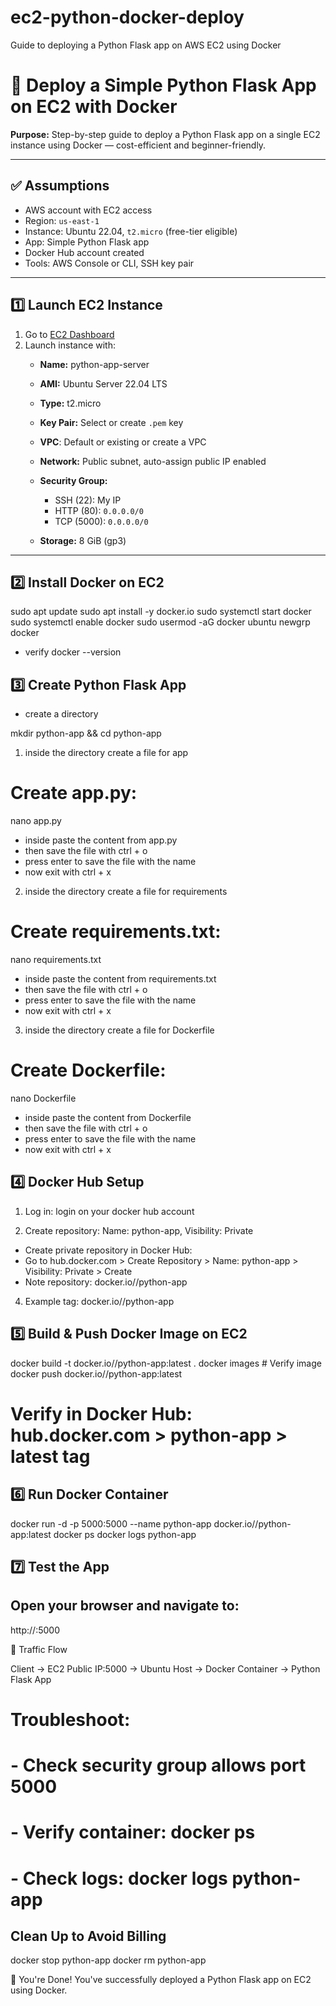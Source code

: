 # ec2-python-docker-deploy
Guide to deploying a Python Flask app on AWS EC2 using Docker

# 🚀 Deploy a Simple Python Flask App on EC2 with Docker


**Purpose:** Step-by-step guide to deploy a Python Flask app on a single EC2 instance using Docker — cost-efficient and beginner-friendly.

---

## ✅ Assumptions

- AWS account with EC2 access
- Region: `us-east-1`
- Instance: Ubuntu 22.04, `t2.micro` (free-tier eligible)
- App: Simple Python Flask app
- Docker Hub account created
- Tools: AWS Console or CLI, SSH key pair

---

## 1️⃣ Launch EC2 Instance

1. Go to [EC2 Dashboard](https://console.aws.amazon.com/ec2)
2. Launch instance with:
   - **Name:**  python-app-server
   - **AMI:** Ubuntu Server 22.04 LTS
   - **Type:**  t2.micro
   - **Key Pair:** Select or create `.pem` key

   - **VPC**: Default or existing or create a VPC
   
   - **Network:** Public subnet, auto-assign public IP enabled
   - **Security Group:**
     - SSH (22): My IP
     - HTTP (80): `0.0.0.0/0`
     - TCP (5000): `0.0.0.0/0`
       
   - **Storage:** 8 GiB (gp3)

---

## 2️⃣ Install Docker on EC2

sudo apt update
sudo apt install -y docker.io
sudo systemctl start docker
sudo systemctl enable docker
sudo usermod -aG docker ubuntu
newgrp docker

- verify
docker --version


## 3️⃣ Create Python Flask App

- create a directory
  
mkdir python-app && cd python-app

1. inside the directory create a file for app
# Create app.py:

  nano app.py

- inside paste the content from app.py
- then save the file with ctrl + o
- press enter to save the file with the name
- now exit with ctrl + x

2. inside the directory create a file for requirements
# Create requirements.txt:

  nano requirements.txt

- inside paste the content from requirements.txt
- then save the file with ctrl + o
- press enter to save the file with the name
- now exit with ctrl + x

3. inside the directory create a file for Dockerfile
# Create Dockerfile:

   nano Dockerfile

- inside paste the content from Dockerfile
- then save the file with ctrl + o
- press enter to save the file with the name
- now exit with ctrl + x


## 4️⃣ Docker Hub Setup 

1. Log in:  login on your docker hub account

2. Create repository: Name: python-app, Visibility: Private
- Create private repository in Docker Hub:
- Go to hub.docker.com > Create Repository > Name: python-app > Visibility: Private > Create
- Note repository: docker.io/<your-username>/python-app

4. Example tag: docker.io/<your-username>/python-app


## 5️⃣ Build & Push Docker Image on EC2

docker build -t docker.io/<your-username>/python-app:latest .
docker images  # Verify image
docker push docker.io/<your-username>/python-app:latest

# Verify in Docker Hub: hub.docker.com > python-app > latest tag 


## 6️⃣ Run Docker Container

 docker run -d -p 5000:5000 --name python-app docker.io/<your-username>/python-app:latest
 docker ps
 docker logs python-app


## 7️⃣ Test the App

## Open your browser and navigate to:

http://<EC2-PUBLIC-IP>:5000

🔁 Traffic Flow 

Client → EC2 Public IP:5000 → Ubuntu Host → Docker Container → Python Flask App




# Troubleshoot:
# - Check security group allows port 5000
# - Verify container: docker ps
# - Check logs: docker logs python-app

## Clean Up to Avoid Billing

docker stop python-app
docker rm python-app


🎉 You're Done!
You've successfully deployed a Python Flask app on EC2 using Docker.


